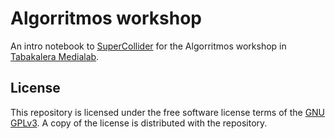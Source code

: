 # Algorritmos workshop

An intro notebook to [SuperCollider](https://supercollider.github.io/) for the Algorritmos workshop in [Tabakalera Medialab](https://www.tabakalera.eus/en/medialab/).

## License

This repository is licensed under the free software license terms of the [GNU GPLv3](https://www.gnu.org/licenses/gpl-3.0.html). A copy of the license is distributed with the repository.
